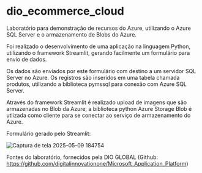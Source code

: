 # dio_ecommerce_cloud
Laboratório para demonstração de recursos do Azure, utilizando o Azure SQL Server e o armazenamento de Blobs do Azure.

Foi realizado o desenvolvimento de uma aplicação na linguagem Python, utilizando o framework Streamlit, gerando facilmente um formulário para envio de dados.

Os dados são enviados por este formulário com destino a um servidor SQL Server no Azure. Os registros são inseridos em uma tabela chamada produtos, utilizando a biblioteca pymssql para conexão com  Azure SQL Server.

Através do framework Streamlit é realizado upload de imagens que são armazenadas no Blob da Azure, a biblioteca python Azure Storage Blob é utlizada como cliente para se conectar ao serviço de armazenamento do Azure.

Formulário gerado pelo Streamlit:

![Captura de tela 2025-05-09 184754](https://github.com/user-attachments/assets/4e703903-71a3-4c27-ac4c-41505ce541ef)

Fontes do laboratório, fornecidos pela DIO GLOBAL (Github: https://github.com/digitalinnovationone/Microsoft_Application_Platform)


